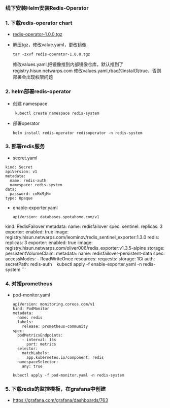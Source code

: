 ### 线下安装Helm安装Redis-Operator

### 1. 下载redis-operator chart

- [redis-operator-1.0.0.tgz](https://pnode.solarfs.io/dn/file/0c35cbf6b6caaba2db651681cde60d7f/redis-operator-1.0.0.tgz)

- 解压tgz，修改value.yaml，更改镜像

	```
	tar -zxvf redis-operator-1.0.0.tgz
	```
	
	修改values.yaml,把镜像推到内部镜像仓库，默认推到了registry.hisun.netwarps.com
        修改values.yaml,rbac的install为true，否则部署会出现权限问题
	
### 2. helm部署redis-operator

- 创建 namespace 
		
	```	
	 kubectl create namespace redis-system
	```
- 部署operator

	```
	helm install redis-operator redisoperator -n redis-system
	```
	
### 3. 部署redis服务   
- secret.yaml  
```
kind: Secret
apiVersion: v1
metadata:
  name: redis-auth
  namespace: redis-system
data:
  password: cnMxMjM=
type: Opaque
```

- enable-exporter.yaml 

	```
	apiVersion: databases.spotahome.com/v1
kind: RedisFailover
metadata:
  name: redisfailover
spec:
  sentinel:
    replicas: 3
    exporter:
      enabled: true
      image: registry.hisun.netwarps.com/leominov/redis_sentinel_exporter:1.3.0
  redis:
    replicas: 3
    exporter: 
      enabled: true
      iimage: registry.hisun.netwarps.com/oliver006/redis_exporter:v1.3.5-alpine
    storage:
      persistentVolumeClaim:
        metadata:
          name: redisfailover-persistent-data
        spec:
          accessModes:
            - ReadWriteOnce
          resources:
            requests:
              storage: 1Gi
  auth:
    secretPath: redis-auth
	```
	```
	kubectl apply -f enable-exporter.yaml -n redis-system
	```
	
### 4. 对接prometheus

- pod-monitor.yaml
	
	```
	apiVersion: monitoring.coreos.com/v1
    kind: PodMonitor
    metadata:
      name: redis
      labels:
        release: prometheus-community
    spec:
      podMetricsEndpoints:
        - interval: 15s
          port: metrics
      selector:
        matchLabels:
          app.kubernetes.io/component: redis
      namespaceSelector:
        any: true
	
	```
	```
	kubectl apply -f pod-monitor.yaml -n redis-system
	```
	
### 5. 下载redis的监控模板，在grafana中创建

 - https://grafana.com/grafana/dashboards/763

